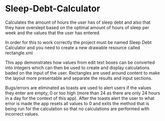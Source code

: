 # Sleep-Debt-Calculator
Calculates the amount of hours the user has of sleep debt and also that they have overslept based on the optimal amount of hours of sleep per week and the values that the user has entered.

In order for this to work correctly the project must be named Sleep Debt Calculator and you need to create a new drawable resource called rectangle.xml

This app demonstrates how values from edit text boxes can be converted into integers which can then be used to create and display calculations baded on the input of the user. Rectangles are used around content to make the layout more presentable and separate the results and input sections.

Bugs/errors are eliminated as toasts are used to alert users if the values they enter are empty, 0 or too high (more than 24 as there are only 24 hours in a day for the context of this app). After the toasts alert the user to what error is made the app resets all values to 0 and exits the method that is being run for the calculation so that no calculations are performed with incorrect values.

